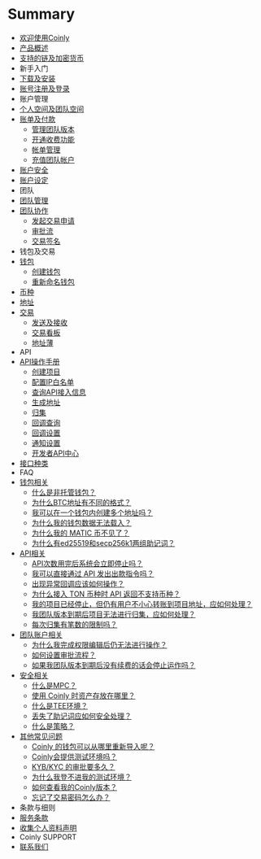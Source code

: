 # Summary

* [欢迎使用Coinly](README.md)
* [产品概述](./产品概述/rk.md)
* [支持的链及加密货币](./业务流程/proess.md)
* 新手入门
* [下载及安装](./下载及安装/dw.md)
* [账号注册及登录](./账号注册及登录/login.md)
* 账户管理
* [个人空间及团队空间](./个人空间及团队空间/gr.md)
* [账单及付款](./账单及付款/z1.md)
    * [管理团队版本](./管理团队版本/team-version.md)
    * [开通收费功能](./开通收费功能/enable-payment.md)
    * [帐单管理](./帐单管理/manage.md)
    * [充值团队帐户](./充值团队帐户/recharge.md)
* [账户安全](./账户安全/a1.md)
* [账户设定](./账户设定/a1.md)
* 团队
* [团队管理](./团队管理/a1.md)
* [团队协作](./团队协作/td.md)
    * [发起交易申请](./发起交易申请/fq.md)
    * [审批流](./审批流/spl.md)
    * [交易签名](./交易签名/jy.md)
* 钱包及交易
* [钱包](./钱包/qb.md)
    * [创建钱包](./创建钱包/qb.md)
    * [重新命名钱包](./重新命名钱包/qb.md)
* [币种](./币种/qb.md)
* [地址](./地址/qb.md)
* [交易](./交易/qb.md)
    * [发送及接收](./发送及接收/qb.md)
    * [交易看板](./交易看板/qb.md)
    * [地址薄](./地址薄/qb.md)
* API
* [API操作手册](./API操作手册/qb.md)
    * [创建项目](./创建项目/qb.md)
    * [配置IP白名单](./配置IP白名单/qb.md)
    * [查询API接入信息](./查询API接入信息/qb.md)
    * [生成地址](./生成地址/qb.md)
    * [归集](./歸集/qb.md)
    * [回调查询](./回调查询/qb.md)
    * [回调设置](./回调设置/qb.md)
    * [通知设置](./通知设置/qb.md)
    * [开发者API中心](./开发者API中心/qb.md)
* [接口种类](./接口种类/qb.md)
* FAQ
* [钱包相关](./钱包相关/qb.md)
    * [什么是非托管钱包？](./什么是非托管钱包？/qb.md)
    * [为什么BTC地址有不同的格式？](./为什么BTC地址有不同的格式？/qb.md)
    * [我可以在一个钱包内创建多个地址吗？](./我可以在一个钱包内创建多个地址吗？/qb.md)
    * [为什么我的钱包数据无法载入？](./为什么我的钱包数据无法载入？/qb.md)
    * [为什么我的 MATIC 币不见了？](./为什么我的MATIC币不见了/qb.md)
    * [为什么有ed25519和secp256k1两组助记词？](./为什么有ed25519和secp256k1两组助记词？/qb.md)
* [API相关](./API相关/qb..md)
    * [API次数用完后系统会立即停止吗？](./API次数用完后系统会立即停止吗？/qb.md)
    * [我可以直接通过 API 发出出款指令吗？](./我可以直接通过API发出出款指令吗？/qb.md)
    * [出现异常回调应该如何操作？](./出现异常回调应该如何操作？/qb.md)
    * [为什么接入 TON 币种时 API 返回不支持币种？](./为什么接入TON币种时API返回不支持币种？/qb.md)
    * [我的项目已经停止，但仍有用户不小心转账到项目地址，应如何处理？](./我的项目已经停止，但仍有用户不小心转账到项目地址，应如何处理？/qb.md)
    * [我团队版本到期后项目无法进行归集，应如何处理？](./我团队版本到期后项目无法进行归集，应如何处理？/qb.md)
    * [每次归集有笔数的限制吗？](./每次归集有笔数的限制吗？/qb.md)
* [团队账户相关](./团队账户相关/qb.md)
    * [为什么我完成权限编辑后仍无法进行操作？](./为什么我完成权限编辑后仍无法进行操作？/qb.md)
    * [如何设置审批流程？](./如何设置审批流程？/qb.md)
    * [如果我团队版本到期后没有续费的话会停止运作吗？](./如果我团队版本到期后没有续费的话会停止运作吗？/qb.md)
* [安全相关](./安全相关/qb.md)
    * [什么是MPC？](./什么是MPC？/qb.md)
    * [使用 Coinly 时资产存放在哪里？](./使用NUMI时资产存放在哪里？/qb.md)
    * [什么是TEE环境？](./什么是TEE环境？/qb.md)
    * [丢失了助记词应如何安全处理？](./丢失了助记词应如何安全处理？/qb.md)
    * [什么是策略？](./什么是策略？/qb.md)
* [其他常见问题](./其他常见问题/qb.md)
    <!-- * [安装客户端异常如何处理？](./安装客户端异常如何处理？/qb.md) -->
    * [Coinly 的钱包可以从哪里重新导入呢？](./NUMI的钱包可以从哪里重新导入呢？/qb.md)
    * [Coinly会提供测试环境吗？](./NUMI会提供测试环境吗？/qb.md)
    * [KYB/KYC 的审批要多久？](./KYB/KYC的审批要多久/qb.md)
    * [为什么我登不进我的测试环境？](./为什么我登不进我的测试环境？/qb.md)
    * [如何查看我的Coinly版本？](./如何查看我的NUMI版本？/qb.md)
    * [忘记了交易密码怎么办？](./忘记了交易密码怎么办？/qb.md)
* 条款与细则
* [服务条款](./服务条款/qb.md)
* [收集个人资料声明](./收集个人资料声明/qb.md)
* Coinly SUPPORT
* [联系我们](./联系我们/qb.md)

